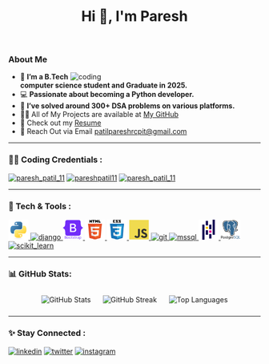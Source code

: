 <h1 align="center">Hi 👋, I'm Paresh<span style="animation: blink-caret 1s step-end infinite;"></span></h1>
<br/>   
     
<h3 align="left">About Me</h3>
<img align="right" alt="coding" width="380" src="https://cdn.openart.ai/published/yFa3D8dZlShILMLMygbl/lBW7W9WR_-HQZ_raw.jpg">

- 🔭 **I’m a B.Tech computer science student and Graduate in 2025.**
- 💻 **Passionate about becoming a Python developer.**
- 👯 **I’ve solved around 300+ DSA problems on various platforms.**  
- 👨‍💻 All of My Projects are available at [My GitHub](https://github.com/Paresh-Patil-11?tab=repositories)
- 📄 Check out my [Resume](https://drive.google.com/file/d/1SSesY8HEH2aFt4Y3aKpk60BDd1wc9WgO/view?usp=drive_link)
- 📩 Reach Out via Email patilpareshrcpit@gmail.com
<hr>

<h3 align="left">👨‍💻 Coding Credentials :</h3>
<p align="left">
<a href="https://www.leetcode.com/paresh_patil_11" target="blank"><img align="center" src="https://raw.githubusercontent.com/rahuldkjain/github-profile-readme-generator/master/src/images/icons/Social/leet-code.svg" alt="paresh_patil_11" height="30" width="40" /></a>
<a href="https://auth.geeksforgeeks.org/user/pareshpatil11" target="blank"><img align="center" src="https://raw.githubusercontent.com/rahuldkjain/github-profile-readme-generator/master/src/images/icons/Social/geeks-for-geeks.svg" alt="pareshpatil11" height="30" width="40" /></a>
<a href="https://www.hackerrank.com/paresh_patil_11" target="blank"><img align="center" src="https://raw.githubusercontent.com/rahuldkjain/github-profile-readme-generator/master/src/images/icons/Social/hackerrank.svg" alt="paresh_patil_11" height="30" width="40" /></a>
</p>

<hr>

<h3 align="left">🧩 Tech & Tools :</h3>
<p align="left">
<a href="https://www.python.org" target="_blank" rel="noreferrer"> <img src="https://raw.githubusercontent.com/devicons/devicon/master/icons/python/python-original.svg" alt="python" width="40" height="40"/> </a>
<a href="https://www.djangoproject.com/" target="_blank" rel="noreferrer"> <img src="https://cdn.worldvectorlogo.com/logos/django.svg" alt="django" width="40" height="40"/> </a>
<a href="https://getbootstrap.com" target="_blank" rel="noreferrer"> <img src="https://raw.githubusercontent.com/devicons/devicon/master/icons/bootstrap/bootstrap-plain-wordmark.svg" alt="bootstrap" width="40" height="40"/> </a>
<a href="https://www.w3.org/html/" target="_blank" rel="noreferrer"> <img src="https://raw.githubusercontent.com/devicons/devicon/master/icons/html5/html5-original-wordmark.svg" alt="html5" width="40" height="40"/> </a>
<a href="https://www.w3schools.com/css/" target="_blank" rel="noreferrer"> <img src="https://raw.githubusercontent.com/devicons/devicon/master/icons/css3/css3-original-wordmark.svg" alt="css3" width="40" height="40"/> </a>
<a href="https://developer.mozilla.org/en-US/docs/Web/JavaScript" target="_blank" rel="noreferrer"> <img src="https://raw.githubusercontent.com/devicons/devicon/master/icons/javascript/javascript-original.svg" alt="javascript" width="40" height="40"/> </a>
<a href="https://git-scm.com/" target="_blank" rel="noreferrer"> <img src="https://www.vectorlogo.zone/logos/git-scm/git-scm-icon.svg" alt="git" width="40" height="40"/> </a>
<a href="https://www.microsoft.com/en-us/sql-server" target="_blank" rel="noreferrer"> <img src="https://www.svgrepo.com/show/303229/microsoft-sql-server-logo.svg" alt="mssql" width="40" height="40"/> </a>
<a href="https://pandas.pydata.org/" target="_blank" rel="noreferrer"> <img src="https://raw.githubusercontent.com/devicons/devicon/2ae2a900d2f041da66e950e4d48052658d850630/icons/pandas/pandas-original.svg" alt="pandas" width="40" height="40"/> </a>
<a href="https://www.postgresql.org" target="_blank" rel="noreferrer"> <img src="https://raw.githubusercontent.com/devicons/devicon/master/icons/postgresql/postgresql-original-wordmark.svg" alt="postgresql" width="40" height="40"/> </a>
<a href="https://scikit-learn.org/" target="_blank" rel="noreferrer"> <img src="https://upload.wikimedia.org/wikipedia/commons/0/05/Scikit_learn_logo_small.svg" alt="scikit_learn" width="40" height="40"/> </a>
</p>

<hr>

<h3>📊 GitHub Stats:</h3>
<div align="center">
    <img src="https://github-readme-stats.vercel.app/api?username=paresh-patil-11&show_icons=true&locale=en&theme=radical" alt="GitHub Stats" width="397" height="197" style="margin: 10px;"/>
    <img src="https://github-readme-streak-stats.herokuapp.com/?user=paresh-patil-11&theme=radical" alt="GitHub Streak" width="405" height="203" style="margin: 10px;"/>
    <img src="https://github-readme-stats.vercel.app/api/top-langs?username=paresh-patil-11&show_icons=true&locale=en&layout=compact&theme=radical" alt="Top Languages" width="300" height="150" style="margin: 10px;"/>
</div>

<hr>

<h3 align="left">✨ Stay Connected :</h3>
<p align="left">
<a href="https://linkedin.com/in/pareshpatil11" target="blank"><img align="center" src="https://raw.githubusercontent.com/rahuldkjain/github-profile-readme-generator/master/src/images/icons/Social/linked-in-alt.svg" alt="linkedin" height="30" width="40" /></a>
<a href="https://x.com/pareshpatil_11" target="blank"><img align="center" src="https://raw.githubusercontent.com/rahuldkjain/github-profile-readme-generator/master/src/images/icons/Social/twitter.svg" alt="twitter" height="30" width="40" /></a>
<a href="https://instagram.com/paresh_.11" target="blank"><img align="center" src="https://raw.githubusercontent.com/rahuldkjain/github-profile-readme-generator/master/src/images/icons/Social/instagram.svg" alt="instagram" height="30" width="40" /></a>
</p>
